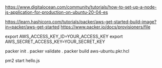https://www.digitalocean.com/community/tutorials/how-to-set-up-a-node-js-application-for-production-on-ubuntu-20-04-es

https://learn.hashicorp.com/tutorials/packer/aws-get-started-build-image?in=packer/aws-get-started
https://www.packer.io/docs/provisioners/file


export AWS_ACCESS_KEY_ID=YOUR_ACCESS_KEY
export AWS_SECRET_ACCESS_KEY=YOUR_SECRET_KEY

packer init .
packer validate .
packer build aws-ubuntu.pkr.hcl

pm2 start hello.js


